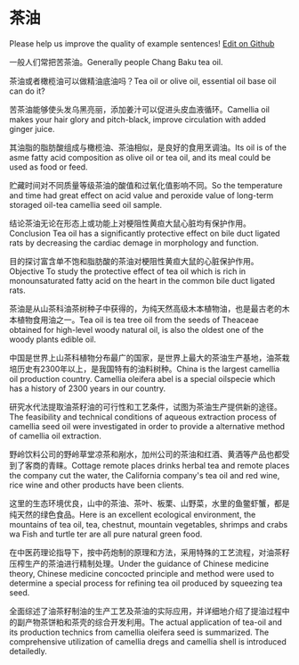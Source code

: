 # 茶油

Please help us improve the quality of example sentences! [Edit on Github](https://github.com/jiyushe/jiyu-example-sentence-source/blob/main/chinese/chayou.md)

<p><span class="chinese">一般人们常把苦茶油。</span><span class="english">Generally people Chang Baku tea oil.</span></p>

<p><span class="chinese">茶油或者橄榄油可以做精油底油吗？</span><span class="english">Tea oil or olive oil, essential oil base oil can do it?</span></p>

<p><span class="chinese">苦茶油能够使头发乌黑亮丽，添加姜汁可以促进头皮血液循环。</span><span class="english">Camellia oil makes your hair glory and pitch-black, improve circulation with added ginger juice.</span></p>

<p><span class="chinese">其油脂的脂肪酸组成与橄榄油、茶油相似，是良好的食用烹调油。</span><span class="english">Its oil is of the asme fatty acid composition as olive oil or tea oil, and its meal could be used as food or feed.</span></p>

<p><span class="chinese">贮藏时间对不同质量等级茶油的酸值和过氧化值影响不同。</span><span class="english">So the temperature and time had great effect on acid value and peroxide value of long-term storaged oil-tea camellia seed oil sample.</span></p>

<p><span class="chinese">结论茶油无论在形态上或功能上对梗阻性黄疸大鼠心脏均有保护作用。</span><span class="english">Conclusion Tea oil has a significantly protective effect on bile duct ligated rats by decreasing the cardiac demage in morphology and function.</span></p>

<p><span class="chinese">目的探讨富含单不饱和脂肪酸的茶油对梗阻性黄疸大鼠的心脏保护作用。</span><span class="english">Objective To study the protective effect of tea oil which is rich in monounsaturated fatty acid on the heart in the common bile duct ligated rats.</span></p>

<p><span class="chinese">茶油是从山茶科油茶树种子中获得的，为纯天然高级木本植物油，也是最古老的木本植物食用油之一。</span><span class="english">Tea oil is tea tree oil from the seeds of Theaceae obtained for high-level woody natural oil, is also the oldest one of the woody plants edible oil.</span></p>

<p><span class="chinese">中国是世界上山茶科植物分布最广的国家，是世界上最大的茶油生产基地，油茶栽培历史有2300年以上，是我国特有的油料树种。</span><span class="english">China is the largest camellia oil production country. Camellia oleifera abel is a special oilspecie which has a history of 2300 years in our country.</span></p>

<p><span class="chinese">研究水代法提取油茶籽油的可行性和工艺条件，试图为茶油生产提供新的途径。</span><span class="english">The feasibility and technical conditions of aqueous extraction process of camellia seed oil were investigated in order to provide a alternative method of camellia oil extraction.</span></p>

<p><span class="chinese">野岭饮料公司的野岭草堂凉茶和剐水，加州公司的茶油和红酒、黄酒等产品也都受到了客商的青睐。</span><span class="english">Cottage remote places drinks herbal tea and remote places the company cut the water, the California company's tea oil and red wine, rice wine and other products have been clients.</span></p>

<p><span class="chinese">这里的生态环境优良，山中的茶油、茶叶、板栗、山野菜，水里的鱼鳖虾蟹，都是纯天然的绿色食品。</span><span class="english">Here is an excellent ecological environment, the mountains of tea oil, tea, chestnut, mountain vegetables, shrimps and crabs wa Fish and turtle ter are all pure natural green food.</span></p>

<p><span class="chinese">在中医药理论指导下，按中药炮制的原理和方法，采用特殊的工艺流程，对油茶籽压榨生产的茶油进行精制处理。</span><span class="english">Under the guidance of Chinese medicine theory, Chinese medicine concocted principle and method were used to determine a special process for refining tea oil produced by squeezing tea seed.</span></p>

<p><span class="chinese">全面综述了油茶籽制油的生产工艺及茶油的实际应用，并详细地介绍了提油过程中的副产物茶饼粕和茶壳的综合开发利用。</span><span class="english">The actual application of tea-oil and its production technics from camellia oleifera seed is summarized. The comprehensive utilization of camellia dregs and camellia shell is introduced detailedly.</span></p>


